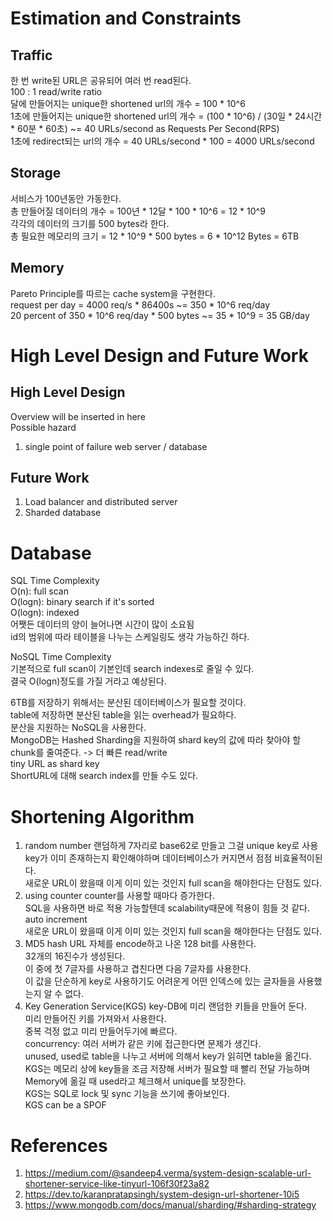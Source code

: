 # Estimation and Constraints
## Traffic
한 번 write된 URL은 공유되어 여러 번 read된다.<br>
100 : 1 read/write ratio<br>
달에 만들어지는 unique한 shortened url의 개수 = 100 * 10^6<br>
1초에 만들어지는 unique한 shortened url의 개수 = (100 * 10^6) / (30일 * 24시간 * 60분 * 60초) ~= 40 URLs/second as Requests Per Second(RPS)<br>
1초에 redirect되는 url의 개수 = 40 URLs/second * 100 = 4000 URLs/second<br>

## Storage
서비스가 100년동안 가동한다.<br>
총 만들어질 데이터의 개수 = 100년 * 12달 * 100 * 10^6 = 12 * 10^9<br>
각각의 데이터의 크기를 500 bytes라 한다.<br>
총 필요한 메모리의 크기 = 12 * 10^9 * 500 bytes = 6 * 10^12 Bytes = 6TB<br>

## Memory
Pareto Principle를 따르는 cache system을 구현한다.<br>
request per day = 4000 req/s * 86400s ~= 350 * 10^6 req/day<br>
20 percent of 350 * 10^6 req/day * 500 bytes ~= 35 * 10^9 = 35 GB/day<br>

# High Level Design and Future Work
## High Level Design
Overview will be inserted in here<br>
Possible hazard<br>
1. single point of failure web server / database

## Future Work
1. Load balancer and distributed server
2. Sharded database

# Database
SQL Time Complexity<br>
O(n): full scan<br>
O(logn): binary search if it's sorted<br>
O(logn): indexed<br>
어쨋든 데이터의 양이 늘어나면 시간이 많이 소요됨<br>
id의 범위에 따라 테이블을 나누는 스케일링도 생각 가능하긴 하다.<br>

NoSQL Time Complexity<br>
기본적으로 full scan이 기본인데 search indexes로 줄일 수 있다.<br>
결국 O(logn)정도를 가질 거라고 예상된다.<br>

6TB를 저장하기 위해서는 분산된 데이터베이스가 필요할 것이다.<br>
table에 저장하면 분산된 table을 읽는 overhead가 필요하다.<br>
분산을 지원하는 NoSQL을 사용한다.<br>
MongoDB는 Hashed Sharding을 지원하여 shard key의 값에 따라 찾아야 할 chunk를 줄여준다. -> 더 빠른 read/write<br>
tiny URL as shard key<br>
ShortURL에 대해 search index를 만들 수도 있다.<br>


# Shortening Algorithm
1. random number
    랜덤하게 7자리로 base62로 만들고 그걸 unique key로 사용<br>
    key가 이미 존재하는지 확인해야하며 데이터베이스가 커지면서 점점 비효율적이된다.<br>
    새로운 URL이 왔을때 이게 이미 있는 것인지 full scan을 해야한다는 단점도 있다.<br>
2. using counter
    counter를 사용할 때마다 증가한다.<br>
    SQL을 사용하면 바로 적용 가능할텐데 scalability때문에 적용이 힘들 것 같다. auto increment<br>
    새로운 URL이 왔을때 이게 이미 있는 것인지 full scan을 해야한다는 단점도 있다.<br>
3. MD5 hash
    URL 자체를 encode하고 나온 128 bit를 사용한다.<br>
    32개의 16진수가 생성된다.<br>
    이 중에 첫 7글자를 사용하고 겹친다면 다음 7글자를 사용한다.<br>
    이 값을 단순하게 key로 사용하기도 어려운게 어떤 인덱스에 있는 글자들을 사용했는지 알 수 없다.<br>
4. Key Generation Service(KGS)
    key-DB에 미리 랜덤한 키들을 만들어 둔다.<br>
    미리 만들어진 키를 가져와서 사용한다.<br>
    중복 걱정 없고 미리 만들어두기에 빠르다.<br>
    concurrency: 여러 서버가 같은 키에 접근한다면 문제가 생긴다.<br>
    unused, used로 table을 나누고 서버에 의해서 key가 읽히면 table을 옮긴다.<br>
    KGS는 메모리 상에 key들을 조금 저장해 서버가 필요할 때 빨리 전달 가능하며 Memory에 옮길 때 used라고 체크해서 unique를 보장한다.<br>
    KGS는 SQL로 lock 및 sync 기능을 쓰기에 좋아보인다.<br>
    KGS can be a SPOF<br>

# References
1. https://medium.com/@sandeep4.verma/system-design-scalable-url-shortener-service-like-tinyurl-106f30f23a82
2. https://dev.to/karanpratapsingh/system-design-url-shortener-10i5
3. https://www.mongodb.com/docs/manual/sharding/#sharding-strategy